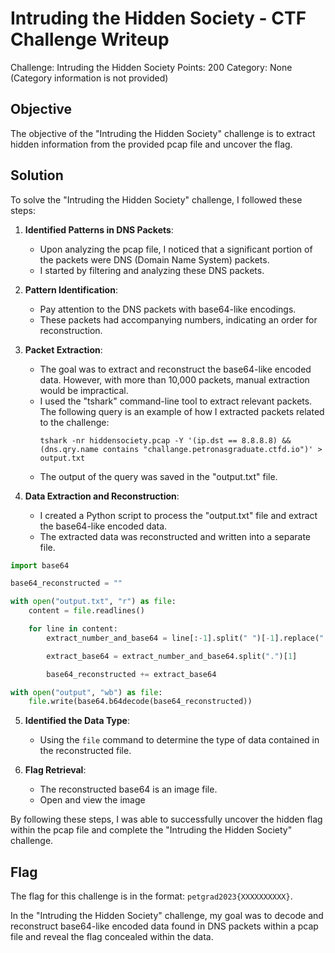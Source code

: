 # Intruding the Hidden Society - CTF Challenge Writeup

Challenge: Intruding the Hidden Society
Points: 200
Category: None (Category information is not provided)

## Objective
The objective of the "Intruding the Hidden Society" challenge is to extract hidden information from the provided pcap file and uncover the flag.

## Solution
To solve the "Intruding the Hidden Society" challenge, I followed these steps:

1. **Identified Patterns in DNS Packets**:
   - Upon analyzing the pcap file, I noticed that a significant portion of the packets were DNS (Domain Name System) packets.
   - I started by filtering and analyzing these DNS packets.

2. **Pattern Identification**:
   - Pay attention to the DNS packets with base64-like encodings.
   - These packets had accompanying numbers, indicating an order for reconstruction.

3. **Packet Extraction**:
   - The goal was to extract and reconstruct the base64-like encoded data. However, with more than 10,000 packets, manual extraction would be impractical.
   - I used the "tshark" command-line tool to extract relevant packets. The following query is an example of how I extracted packets related to the challenge:
     ```
     tshark -nr hiddensociety.pcap -Y '(ip.dst == 8.8.8.8) && (dns.qry.name contains "challange.petronasgraduate.ctfd.io")' > output.txt
     ```
   - The output of the query was saved in the "output.txt" file.

4. **Data Extraction and Reconstruction**:
   - I created a Python script to process the "output.txt" file and extract the base64-like encoded data.
   - The extracted data was reconstructed and written into a separate file.
```python
import base64

base64_reconstructed = ""

with open("output.txt", "r") as file:
	content = file.readlines()

	for line in content: 
		extract_number_and_base64 = line[:-1].split(" ")[-1].replace(".challange.petronasgraduate.ctfd.io", "")

		extract_base64 = extract_number_and_base64.split(".")[1]

		base64_reconstructed += extract_base64

with open("output", "wb") as file: 
	file.write(base64.b64decode(base64_reconstructed))
```

5. **Identified the Data Type**:
   - Using the `file` command to determine the type of data contained in the reconstructed file.

6. **Flag Retrieval**:
   - The reconstructed base64 is an image file.
   - Open and view the image

By following these steps, I was able to successfully uncover the hidden flag within the pcap file and complete the "Intruding the Hidden Society" challenge.

## Flag
The flag for this challenge is in the format: `petgrad2023{XXXXXXXXXX}`.

In the "Intruding the Hidden Society" challenge, my goal was to decode and reconstruct base64-like encoded data found in DNS packets within a pcap file and reveal the flag concealed within the data.
